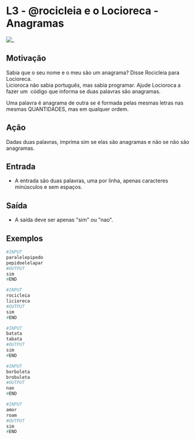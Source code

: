 # L3 - @rocicleia e o Locioreca - Anagramas

![_](cover.jpg)

## Motivação

Sabia que o seu nome e o meu são um anagrama? Disse Rocicleia para Locioreca.  
Licioroca não sabia português, mas sabia programar. Ajude Locioroca a fazer um  código que informa se duas palavras são anagramas.

Uma palavra é anagrama de outra se é formada pelas mesmas letras nas mesmas QUANTIDADES, mas em qualquer ordem.

## Ação

Dadas duas palavras, imprima sim se elas são anagramas e não se não são anagramas.

## Entrada

* A entrada são duas palavras, uma por linha, apenas caracteres minúsculos e sem espaços.

## Saída

* A saída deve ser apenas "sim" ou "nao".

## Exemplos

``` py
#INPUT
paralelepipedo
pepidoelelapar
#OUTPUT
sim
#END

#INPUT
rocicleia
licioreca
#OUTPUT
sim
#END

#INPUT
batata
tabata
#OUTPUT
sim
#END

#INPUT
borboleta
brobuleta
#OUTPUT
nao
#END

#INPUT
amor
roam
#OUTPUT
sim
#END
```
